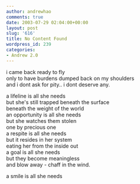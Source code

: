 ```yaml
---
author: andrewhao
comments: true
date: 2003-07-29 02:04:00+00:00
layout: post
slug: '616'
title: No Content Found
wordpress_id: 239
categories:
- Andrew 2.0
---
```


i came back ready to fly  
only to have burdens dumped back on my shoulders  
and i dont ask for pity.. i dont deserve any.




a lifeline is all she needs  
but she's still trapped beneath the surface  
beneath the weight of the world  
an opportunity is all she needs  
but she watches them stolen  
one by precious one  
a respite is all she needs  
but it resides in her system  
eating her from the inside out  
a goal is all she needs  
but they become meaningless  
and blow away - chaff in the wind.  
  
a smile is all she needs
